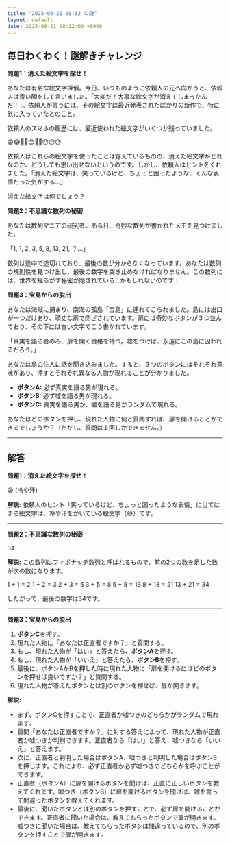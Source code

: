 ```yaml
---
title: "2025-09-21 08:12 の謎"
layout: default
date: 2025-09-21 08:12:00 +0900
---
```

## 毎日わくわく！謎解きチャレンジ

**問題1：消えた絵文字を探せ！**

あなたは有名な絵文字探偵。今日、いつものように依頼人の元へ向かうと、依頼人は青い顔をして言いました。「大変だ！大事な絵文字が消えてしまったんだ！」。依頼人が言うには、その絵文字は最近発表されたばかりの新作で、特に気に入っていたとのこと。

依頼人のスマホの履歴には、最近使われた絵文字がいくつか残っていました。

😄😂🤣🥲😊🤔🤨😐😔😓

依頼人はこれらの絵文字を使ったことは覚えているものの、消えた絵文字がどれなのか、どうしても思い出せないというのです。しかし、依頼人はヒントをくれました。「消えた絵文字は、笑っているけど、ちょっと困ったような、そんな表情だった気がする…」

消えた絵文字は何でしょう？

**問題2：不思議な数列の秘密**

あなたは数列マニアの研究者。ある日、奇妙な数列が書かれたメモを見つけました。

「1, 1, 2, 3, 5, 8, 13, 21, ？…」

数列は途中で途切れており、最後の数が分からなくなっています。あなたは数列の規則性を見つけ出し、最後の数字を突き止めなければなりません。この数列には、世界を揺るがす秘密が隠されている…かもしれないのです！

**問題3：宝島からの脱出**

あなたは海賊に捕まり、南海の孤島「宝島」に連れてこられました。島には出口が一つだけあり、頑丈な扉で閉ざされています。扉には奇妙なボタンが３つ並んでおり、その下には古い文字でこう書かれています。

「真実を語る者のみ、扉を開く資格を持つ。嘘をつけば、永遠にこの島に囚われるだろう。」

あなたは島の住人に話を聞き込みました。すると、３つのボタンにはそれぞれ意味があり、押すとそれぞれ異なる人物が現れることが分かりました。

*   **ボタンA:** 必ず真実を語る男が現れる。
*   **ボタンB:** 必ず嘘を語る男が現れる。
*   **ボタンC:** 真実を語る男か、嘘を語る男がランダムで現れる。

あなたはどのボタンを押し、現れた人物に何と質問すれば、扉を開けることができるでしょうか？（ただし、質問は１回しかできません。）

---

## 解答

**問題1：消えた絵文字を探せ！**

😅 (冷や汗)

**解説:** 依頼人のヒント「笑っているけど、ちょっと困ったような表情」に当てはまる絵文字は、冷や汗をかいている絵文字（😅）です。

---

**問題2：不思議な数列の秘密**

34

**解説:** この数列はフィボナッチ数列と呼ばれるもので、前の2つの数を足した数が次の数になります。

1 + 1 = 2
1 + 2 = 3
2 + 3 = 5
3 + 5 = 8
5 + 8 = 13
8 + 13 = 21
13 + 21 = 34

したがって、最後の数字は34です。

---

**問題3：宝島からの脱出**

1.  **ボタンC**を押す。
2.  現れた人物に「あなたは正直者ですか？」と質問する。
3.  もし、現れた人物が「はい」と答えたら、**ボタンA**を押す。
4.  もし、現れた人物が「いいえ」と答えたら、**ボタンB**を押す。
5.  最後に、ボタンAかBを押した時に現れた人物に「扉を開けるにはどのボタンを押せば良いですか？」と質問する。
6.  現れた人物が答えたボタンとは別のボタンを押せば、扉が開きます。

**解説:**

*   まず、ボタンCを押すことで、正直者か嘘つきのどちらかがランダムで現れます。
*   質問「あなたは正直者ですか？」に対する答えによって、現れた人物が正直者か嘘つきか判別できます。正直者なら「はい」と答え、嘘つきなら「いいえ」と答えます。
*   次に、正直者と判明した場合はボタンA、嘘つきと判明した場合はボタンBを押します。これにより、必ず正直者か必ず嘘つきのどちらかを呼ぶことができます。
*   正直者（ボタンA）に扉を開けるボタンを聞けば、正直に正しいボタンを教えてくれます。嘘つき（ボタンB）に扉を開けるボタンを聞けば、嘘を言って間違ったボタンを教えてくれます。
*   最後に、聞いたボタンとは別のボタンを押すことで、必ず扉を開けることができます。正直者に聞いた場合は、教えてもらったボタンで扉が開きます。嘘つきに聞いた場合は、教えてもらったボタンは間違っているので、別のボタンを押すことで扉が開きます。

